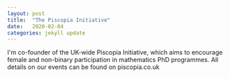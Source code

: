 ```yaml
---
layout: post
title:  "The Piscopia Initiative"
date:   2020-02-04 
categories: jekyll update
---
```


I'm co-founder of the UK-wide Piscopia Initiative, which aims to encourage female and non-binary participation in mathematics PhD programmes. All details on our events can be found on piscopia.co.uk


<!---[gerry1]({{TiffanyVlaar.github.io}}/pics/gerry1.png)
![gerry2]({{TiffanyVlaar.github.io}}/pics/gerry2.png)-->



